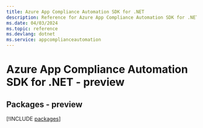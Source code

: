 ```yaml
---
title: Azure App Compliance Automation SDK for .NET
description: Reference for Azure App Compliance Automation SDK for .NET
ms.date: 04/03/2024
ms.topic: reference
ms.devlang: dotnet
ms.service: appcomplianceautomation
---
```

# Azure App Compliance Automation SDK for .NET - preview
## Packages - preview
[!INCLUDE [packages](app-compliance-automation-index.md)]